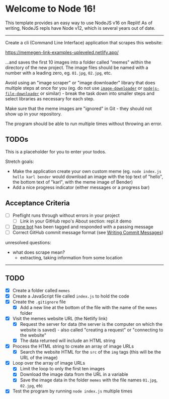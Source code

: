 # Welcome to Node 16!

This template provides an easy way to use NodeJS v16 on Replit! As of writing, NodeJS repls have Node v12, which is several years out of date.

---

Create a cli (Command Line Interface) application that scrapes this website:

https://memegen-link-examples-upleveled.netlify.app/

...and saves the first 10 images into a folder called "memes" within the directory of the new project. The image files should be named with a number with a leading zero, eg. `01.jpg`, `02.jpg`, etc.

Avoid using an "image scraper" or "image downloader" library that does multiple steps at once for you (eg. do not use [`image-downloader`](https://www.npmjs.com/package/image-downloader) or [`nodejs-file-downloader`](https://www.npmjs.com/package/nodejs-file-downloader) or similar) - break the task down into smaller steps and select libraries as necessary for each step.

Make sure that the meme images are "ignored" in Git - they should not show up in your repository.

The program should be able to run multiple times without throwing an error.

## TODOs

This is a placeholder for you to enter your todos.

Stretch goals:

- Make the application create your own custom meme (eg. `node index.js hello karl bender` would download an image with the top text of "hello", the bottom text of "karl", with the meme image of Bender)
- Add a nice progress indicator (either messages or a progress bar)

## Acceptance Criteria

- [ ] Preflight runs through without errors in your project
  - [ ] Link in your GitHub repo's About section: repl.it demo
- [ ] [Drone bot](https://learn.upleveled.io/courses/btcmp-l-webfs-gen-0/modules/cheatsheet-tasks/#upleveled-drone) has been tagged and responded with a passing message
- [ ] Correct GitHub commit message format (see [Writing Commit Messages](https://learn.upleveled.io/courses/btcmp-l-webfs-gen-0/modules/cheatsheet-git-github/#writing-commit-messages))

unresolved questions:

- what does scrape mean?
  - extracting, taking information from some location

---

## TODO

- [x] Create a folder called `memes`
- [x] Create a JavaScript file called `index.js` to hold the code
- [x] Create the `.gitignore` file
  - [x] Add a new line at the bottom of the file with the name of the `memes` folder
- [x] Visit the memes website URL (the Netlify link)
  - [x] Request the server for data (the server is the computer on which the website is saved) - also called "creating a request" or "connecting to the website"
  - [x] The data returned will include an HTML string
- [x] Process the HTML string to create an array of image URLs
  - [x] Search the website HTML for the `src` of the `img` tags (this will be the URL of the image)
- [x] Loop over the array of image URLs
  - [x] Limit the loop to only the first ten images
  - [x] Download the image data from the URL in a variable
  - [x] Save the image data in the folder `memes` with the file names `01.jpg`, `02.jpg`, etc
- [x] Test the program by running `node index.js` multiple times
